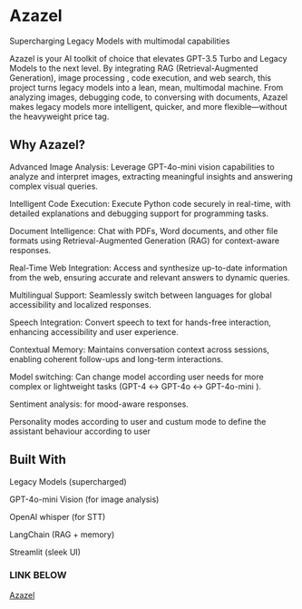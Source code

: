 # Azazel  

Supercharging Legacy Models with multimodal capabilities

Azazel is your AI toolkit of choice that elevates GPT-3.5 Turbo and Legacy Models to the next level. By integrating RAG (Retrieval-Augmented Generation), image processing , code execution, and web search, this project turns legacy models into a lean, mean, multimodal machine. From analyzing images, debugging code, to conversing with documents, Azazel makes legacy
models more intelligent, quicker, and more flexible—without the heavyweight price tag. 

## Why Azazel?

Advanced Image Analysis: Leverage GPT-4o-mini vision capabilities to analyze and interpret images, extracting meaningful insights and answering complex visual queries.

Intelligent Code Execution: Execute Python code securely in real-time, with detailed explanations and debugging support for programming tasks.

Document Intelligence: Chat with PDFs, Word documents, and other file formats using Retrieval-Augmented Generation (RAG) for context-aware responses.

Real-Time Web Integration: Access and synthesize up-to-date information from the web, ensuring accurate and relevant answers to dynamic queries.

Multilingual Support: Seamlessly switch between languages for global accessibility and localized responses.

Speech Integration: Convert speech to text for hands-free interaction, enhancing accessibility and user experience.

Contextual Memory: Maintains conversation context across sessions, enabling coherent follow-ups and long-term interactions.

Model switching: Can change model according user needs for more complex or lightweight tasks (GPT-4 ↔ GPT-4o ↔ GPT-4o-mini ).

Sentiment analysis: for mood-aware responses.

Personality modes according to user and custum mode to define the assistant behaviour according to user

## Built With

Legacy Models (supercharged)

GPT-4o-mini Vision (for image analysis)

OpenAI whisper (for STT)

LangChain (RAG + memory)

Streamlit (sleek UI)

### LINK BELOW

[Azazel](https://azazel.streamlit.app/)







